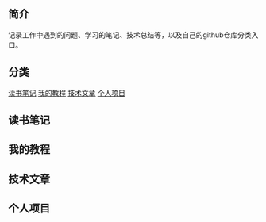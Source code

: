 ## 简介
记录工作中遇到的问题、学习的笔记、技术总结等，以及自己的github仓库分类入口。
## 分类
[读书笔记](#读书笔记)
[我的教程](#我的教程)
[技术文章](#技术文章)
[个人项目](#个人项目)
## 读书笔记

## 我的教程

## 技术文章

## 个人项目

